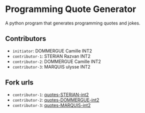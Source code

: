 # Programming Quote Generator

A python program that generates programming quotes and jokes.

## Contributors
- `initiator`: DOMMERGUE Camille INT2
- `contributor-1`: STERIAN Razvan INT2
- `contributor-2`: DOMMERGUE Camille INT2
- `contributor-3`: MARQUIS ulysse INT2


## Fork urls
- `contributor-1`: [quotes-STERIAN-int2](https://github.com/Razvan2018/quote-DOMMERGUE-INT2)
- `contributor-2`: [quotes-DOMMERGUE-int2](https://github.com/CamilleDom/quote-DOMMERGUE-INT2)
- `contributor-3`: [quotes-MARQUIS-int2]()
